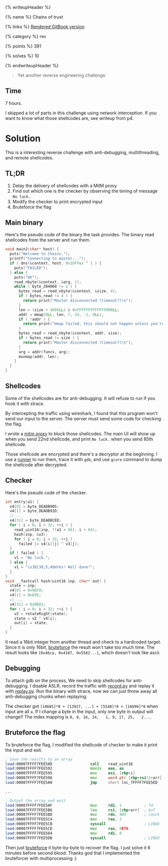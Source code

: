 {% writeupHeader %}

{% name %}
Chains of trust

{% links %}
[Rendered GitBook version](https://sasdf.cf/ctf-tasks-writeup/)

{% category %}
rev

{% points %}
391

{% solves %}
10

{% endwriteupHeader %}

> Yet another reverse engineering challenge.


## Time
7 hours.

I skipped a lot of parts in this challenge using network interception.
If you want to know what those shellcodes are,
see writeup from p4.


# Solution
This is a interesting reverse challenge with anti-debugging, multithreading, and remote shellcodes.

## TL;DR
1. Delay the delivery of shellcodes with a MitM proxy
2. Find out which one is the checker by observing the timing of message `No luck.`
2. Modify the checker to print encrypted input
3. Bruteforce the flag

## Main binary
Here's the pseudo code of the binary the task provides.
The binary read shellcodes from the server and run them.
```C
void main2(char* host) {
  puts("Welcome to Chains.");
  printf("Connecting to master...");
  if ( dns(&context, host, 0x1DFFu) ^ 1 ) {
    puts("FAILED");
  } else {
    puts("OK");
    read_nbyte(&context, &arg, 1);
    while ( byte_204060 != 1 ) {
      bytes_read = read_nbyte(&context, &size, 4);
      if ( bytes_read != 4 ) {
        return print("Master disconnected (timeout?)\n");
      }
      len = (size + 4095LL) & 0xFFFFFFFFFFFFF000LL;
      addr = mmap(0LL, len, 7, 34, -1, 0LL);
      if ( !addr ) {
        return print("mmap failed, this should not happen unless you're doing sth weird.\n");
      }
      bytes_read = read_nbyte(&context, addr, size);
      if ( bytes_read != size ) {
        return print("Master disconnected (timeout?)\n");
      }
      arg = addr(funcs, arg);
      munmap(addr, len);
    }
  }
}
```

## Shellcodes
Some of the shellcodes are for anti-debugging.
It will refuse to run if you hook it with strace.

By intercepting the traffic using wireshark,
I found that this program won't send our input to the server.
The server must send some code for checking the flag.

I wrote a [mitm proxy]([_files/proxy.py]) to block those shellcodes.
The main UI will show up when you send 22nd shellcode,
and print `No luck.` when you send 85th shellcode.

Those shellcode are encrypted and there's a decryptor at the beginning.
I use a [runner]([_files/runner.c]) to run them, trace it with `gdb`,
and use `gcore` command to dump the shellcode after decrypted.


## Checker
Here's the pseudo code of the checker.
```C
int entry(a1) {
  v4[0] = byte_DEADB905;
  v4[1] = byte_DEADB92D;
  // ...
  v4[31] = byte_DEADBCED;
  for ( i = 0; i < 32; ++i ) {
    read_uint16(inp, *(a1 + 56), i + 64);
    hash(inp, &v3);
    for ( j = 0; j < 32; ++j )
      failed |= v4[i][j] ^ v3[j];
  }
  if ( failed ) {
    v1 = "No luck.";
  } else {
    v1 = "\x1B[38;5;46mYes! Well done!";
  }
}
void __fastcall hash(uint16 inp, char* out) {
  state = inp;
  v4[0] = 0x9DF9;
  v4[1] = 0x65E;
  // ...
  v4[31] = 0xBDD1;
  for ( i = 0; i < 32; ++i ) {
    v2 = rotateRight(state);
    state = v2 ^ v4[i];
    out[i] = state;
  }
}
```
It read a 16bit integer from another thread and check to a hardcoded target.
Since it is only 16bit, [bruteforce]([_files/target.py]) the result won't take too much time.
The result looks like `[0x46ca, 0x4187, 0x5582...]`,
which doesn't look like ascii.

## Debugging
To attach gdb on the process, We need to skip shellcodes for anti-debugging.
I disable ASLR, record the traffic with [record.py]([_files/record.py]) and replay it with [replay.py]([_files/replay.py]).
Run the binary with strace, now we can just throw away all anti-debugging chunks when replaying.

The checker got `[18685]*8 + [13927, ...] + [5548]*8 + [16696]*8` when input are all `a`.
If I change a byte in the input, only one byte in output will change!!
The index mapping is `0, 8, 16, 24,   1, 9, 17, 25,   2...`.

## Bruteforce the flag
To bruteforce the flag,
I modified the shellcode of checker to make it print the input and exit.
```asm
; Save the results to an array
load:00007FFFF7FEE58D                 call    read_uint16
load:00007FFFF7FEE592                 movzx   eax, ax
load:00007FFFF7FEE595                 mov     esi, [rbp+i]
load:00007FFFF7FEE598                 mov     word ptr [rbp+rsi*2+arr], ax
load:00007FFFF7FEE5A0                 jmp     short loc_7FFFF7FEE5ED

...

; Output the array and exit
load:00007FFFF7FEE5AF                 mov     rdi, 1          ; fd
load:00007FFFF7FEE5B6                 lea     rsi, [rbp+arr]  ; buf
load:00007FFFF7FEE5BD                 mov     rdx, 40h        ; count
load:00007FFFF7FEE5C4                 mov     rax, 1
load:00007FFFF7FEE5CB                 syscall                 ; LINUX -
load:00007FFFF7FEE5CD                 mov     rax, 0E7h
load:00007FFFF7FEE5D4                 mov     rdi, 0
load:00007FFFF7FEE5DB                 syscall                 ; LINUX -
```
Then just [bruteforce]([_files/brute.py]) it byte-by-byte to recover the flag.
I just solve it 6 minutes before second blood.
Thanks god that I implemented the bruteforcer with multiprocessing :)
